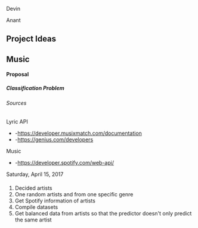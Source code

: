 Devin

Anant

Project Ideas
---------
## Music

#### Proposal

##### Classification Problem

###### Sources
Lyric API
* -https://developer.musixmatch.com/documentation
* -https://genius.com/developers

Music
* -https://developer.spotify.com/web-api/


Saturday, April 15, 2017
####
1. Decided artists
  1. One random artists and from one specific genre
2. Get Spotify information of artists
3. Compile datasets
  1. Get balanced data from artists so that the predictor doesn't only predict the same artist

